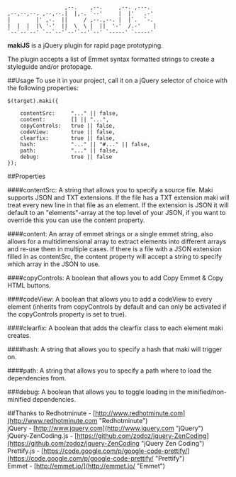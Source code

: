 	                  ,--.    ,--.     ,--. ,---.   
	,--,--,--. ,--,--.|  |,-. `--'     |  |'   .-'  
	|        |' ,-.  ||     / ,--.,--. |  |`.  `-.  
	|  |  |  |\ '-'  ||  \  \ |  ||  '-'  /.-'    | 
	`--`--`--' `--`--'`--'`--'`--' `-----' `-----'  
                                                   

**makiJS** is a jQuery plugin for rapid page prototyping.

The plugin accepts a list of Emmet syntax formatted strings to create a styleguide and/or protopage. 

##Usage
To use it in your project, call it on a jQuery selector of choice with the following properties:

    $(target).maki({
    
    	contentSrc:		"..." || false,
		content:        [] || "...",          
		copyControls:   true || false,
		codeView:       true || false,
    	clearfix:       true || false,
    	hash:			"..." || "#..." || false,
    	path:			"..." || false,
    	debug:			true || false
	});

##Properties

####contentSrc:
A string that allows you to specify a source file. Maki supports JSON and TXT extensions. If the file has a TXT extension maki will treat every new line in that file as an element. If the extension is JSON it will default to an "elements"-array at the top level of your JSON, if you want to override this you can use the content property. 

####content:
An array of emmet strings or a single emmet string, also allows for a multidimensional array to extract elements into different arrays and re-use them in multiple cases. If there is a file with a JSON extension filled in as contentSrc, the content property will accept a string to specify which array in the JSON to use. 

####copyControls:
A boolean that allows you to add Copy Emmet & Copy HTML buttons.

####codeView: 
A boolean that allows you to add a codeView to every element (inherits from copyControls by default and can only be activated if the copyControls property is set to true).

####clearfix: 
A boolean that adds the clearfix class to each element maki creates.

####hash:
A string that allows you to specify a hash that maki will trigger on.

####path:
A string that allows you to specify a path where to load the dependencies from.

###debug:
A boolean that allows you to toggle loading in the minified/non-minified dependencies.

##Thanks to
Redhotminute - [http://www.redhotminute.com](http://www.redhotminute.com "Redhotminute")<br>
jQuery - [http://www.jquery.com](http://www.jquery.com "jQuery")<br>
jQuery-ZenCoding.js - [https://github.com/zodoz/jquery-ZenCoding](https://github.com/zodoz/jquery-ZenCoding "jQuery Zen Coding")<br>
Prettify.js - [https://code.google.com/p/google-code-prettify/](https://code.google.com/p/google-code-prettify/ "Prettify")<br>
Emmet - [http://emmet.io/](http://emmet.io/ "Emmet")

